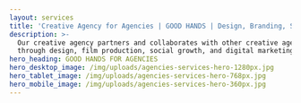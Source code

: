 ```yaml
---
layout: services
title: 'Creative Agency for Agencies | GOOD HANDS | Design, Branding, Strategy'
description: >-
  Our creative agency partners and collaborates with other creative agencies
  through design, film production, social growth, and digital marketing.
hero_heading: GOOD HANDS FOR AGENCIES
hero_desktop_image: /img/uploads/agencies-services-hero-1280px.jpg
hero_tablet_image: /img/uploads/agencies-services-hero-768px.jpg
hero_mobile_image: /img/uploads/agencies-services-hero-360px.jpg
---
```


